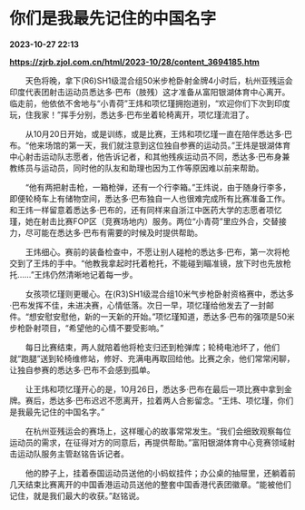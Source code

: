 # 你们是我最先记住的中国名字

**2023-10-27 22:13**

**https://zjrb.zjol.com.cn/html/2023-10/28/content_3694185.htm**

　　天色将晚，拿下(R6)SH1级混合组50米步枪卧射金牌4小时后，杭州亚残运会印度代表团射击运动员悉达多·巴布（肢残）这才准备从富阳银湖体育中心离开。临走前，他依依不舍地与“小青荷”王炜和项忆瑾拥抱道别，“欢迎你们下次到印度玩，住我家！”挥手分别，悉达多·巴布坐着轮椅离开，项忆瑾流泪了。

　　从10月20日开始，或是训练，或是比赛，王炜和项忆瑾一直在陪伴悉达多·巴布。“他来场馆的第一天，我们就注意到这位独自参赛的运动员。”王炜是银湖体育中心射击运动队志愿者，他告诉记者，和其他残疾运动员不同，悉达多·巴布身兼教练员与运动员，同时他的队友和助理也因为工作等原因难以前来帮助。

　　“他有两把射击枪，一箱枪弹，还有一个行李箱。”王炜说，由于随身行李多，即便轮椅车上有储物空间，悉达多·巴布独自一人也很难完成所有比赛准备工作。和王炜一样留意着悉达多·巴布的，还有同样来自浙江中医药大学的志愿者项忆瑾，她在射击比赛FOP区（竞赛场地内）服务。两位“小青荷”里应外合，交替接力，尽可能在悉达多·巴布有需要的时候及时提供帮助。

　　王炜细心。赛前的装备检查中，不愿让别人碰枪的悉达多·巴布，第一次将枪交到了王炜的手中。“他教我拿起时托着枪托，不能碰到瞄准镜，放下时也先放枪托……”王炜仍然清晰地记着每一步。

　　女孩项忆瑾则更暖心。在(R3)SH1级混合组10米气步枪卧射资格赛中，悉达多·巴布发挥不佳，未进决赛，心情低落。次日一早，项忆瑾给他发去了一封邮件。“想安慰安慰他，新的一天新的开始。”项忆瑾知道，悉达多·巴布的强项是50米步枪卧射项目，“希望他的心情不要受影响。”

　　每日比赛结束，两人就陪着他将枪支归还到枪弹库；轮椅电池坏了，他们就“跑腿”送到轮椅维修站，修好、充满电再取回给他。比赛之余，他们常常闲聊，让独自参赛的悉达多·巴布不会感到孤单。

　　让王炜和项忆瑾开心的是，10月26日，悉达多·巴布在最后一项比赛中拿到金牌。赛后，悉达多·巴布迟迟不愿离开，拉着两人合影留念。“王炜、项忆瑾，你们是我最先记住的中国名字。”

　　在杭州亚残运会的赛场上，这样暖心的故事常常发生。“我们会细致观察每位运动员的需求，在征得对方的同意后，再提供帮助。”富阳银湖体育中心竞赛领域射击运动队服务主管赵铭告诉记者。

　　他的脖子上，挂着泰国运动员送他的小蚂蚁挂件；办公桌的抽屉里，还躺着前几天结束比赛离开的中国香港运动员送他的整套中国香港代表团徽章。“能被他们记住，就是我们最大的收获。”赵铭说。